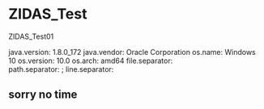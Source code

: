 # ZIDAS_Test
ZIDAS_Test01

  java.version: 1.8.0_172
  java.vendor: Oracle Corporation
  os.name: Windows 10
  os.version: 10.0
  os.arch: amd64
  file.separator: \
  path.separator: ;
  line.separator: <cr><lf>

## sorry no time
